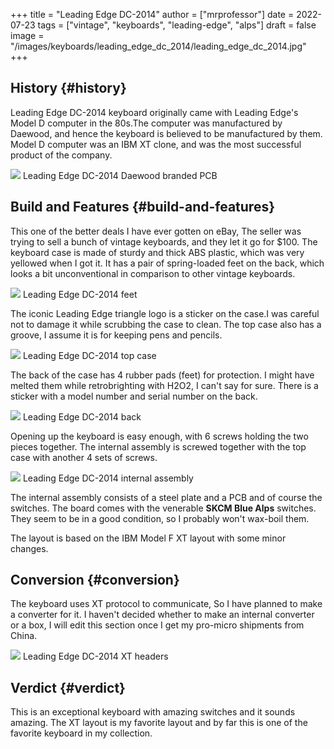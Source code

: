 +++
title = "Leading Edge DC-2014"
author = ["mrprofessor"]
date = 2022-07-23
tags = ["vintage", "keyboards", "leading-edge", "alps"]
draft = false
image = "/images/keyboards/leading_edge_dc_2014/leading_edge_dc_2014.jpg"
+++

## History {#history}

Leading Edge DC-2014 keyboard originally came with Leading Edge's Model D
computer in the 80s.The computer was manufactured by Daewood, and hence the
keyboard is believed to be manufactured by them. Model D computer was an IBM XT
clone, and was the most successful product of the company.

<div class="post-image">
  <img src="/images/keyboards/leading_edge_dc_2014/leading_edge_dc_2014_daewood_branded_pcb.jpg" loading="lazy"/>
  <span class="img-description"> Leading Edge DC-2014 Daewood branded PCB </span>
</div>


## Build and Features {#build-and-features}

This one of the better deals I have ever gotten on eBay, The seller was trying
to sell a bunch of vintage keyboards, and they let it go for $100. The keyboard
case is made of sturdy and thick ABS plastic, which was very yellowed when I got
it. It has a pair of spring-loaded feet on the back, which looks a bit
unconventional in comparison to other vintage keyboards.

<div class="post-image">
  <img src="/images/keyboards/leading_edge_dc_2014/leading_edge_dc_2014_feet.jpg" loading="lazy"/>
  <span class="img-description"> Leading Edge DC-2014 feet </span>
</div>

The iconic Leading Edge triangle logo is a sticker on the case.I was careful not
to damage it while scrubbing the case to clean. The top case also has a groove,
I assume it is for keeping pens and pencils.

<div class="post-image">
  <img src="/images/keyboards/leading_edge_dc_2014/leading_edge_dc_2014_top_case.jpg" loading="lazy"/>
  <span class="img-description"> Leading Edge DC-2014 top case </span>
</div>

The back of the case has 4 rubber pads (feet) for protection. I might have
melted them while retrobrighting with H2O2, I can't say for sure. There is a
sticker with a model number and serial number on the back.

<div class="post-image">
  <img src="/images/keyboards/leading_edge_dc_2014/leading_edge_dc_2014_back.jpg" loading="lazy"/>
  <span class="img-description"> Leading Edge DC-2014 back </span>
</div>

Opening up the keyboard is easy enough, with 6 screws holding the two pieces
together. The internal assembly is screwed together with the top case with
another 4 sets of screws.

<div class="post-image">
  <img src="/images/keyboards/leading_edge_dc_2014/leading_edge_dc_2014_internal_assembly.jpg" loading="lazy"/>
  <span class="img-description"> Leading Edge DC-2014 internal assembly </span>
</div>

The internal assembly consists of a steel plate and a PCB and of course the
switches. The board comes with the venerable **SKCM Blue Alps** switches. They seem
to be in a good condition, so I probably won't wax-boil them.

The layout is based on the IBM Model F XT layout with some minor changes.


## Conversion {#conversion}

The keyboard uses XT protocol to communicate, So I have planned to make a
converter for it. I haven't decided whether to make an internal converter or a
box, I will edit this section once I get my pro-micro shipments from China.

<div class="post-image">
  <img src="/images/keyboards/leading_edge_dc_2014/leading_edge_dc_2014_internal_xt_headers.jpg" loading="lazy"/>
  <span class="img-description"> Leading Edge DC-2014 XT headers </span>
</div>


## Verdict {#verdict}

This is an exceptional keyboard with amazing switches and it sounds amazing. The
XT layout is my favorite layout and by far this is one of the favorite keyboard
in my collection.
